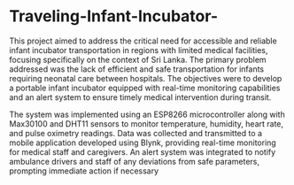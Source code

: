 # Traveling-Infant-Incubator-

This project aimed to address the critical need for accessible and reliable infant incubator 
transportation in regions with limited medical facilities, focusing specifically on the context 
of Sri Lanka. The primary problem addressed was the lack of efficient and safe transportation 
for infants requiring neonatal care between hospitals. The objectives were to develop a 
portable infant incubator equipped with real-time monitoring capabilities and an alert system 
to ensure timely medical intervention during transit. 
 
The system was implemented using an ESP8266 microcontroller along with Max30100 and 
DHT11 sensors to monitor temperature, humidity, heart rate, and pulse oximetry readings. 
Data was collected and transmitted to a mobile application developed using Blynk, providing 
real-time monitoring for medical staff and caregivers. An alert system was integrated to 
notify ambulance drivers and staff of any deviations from safe parameters, prompting 
immediate action if necessary
